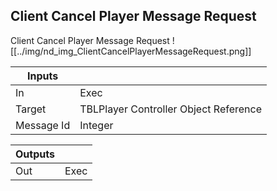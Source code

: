 ## Client Cancel Player Message Request
Client Cancel Player Message Request
![[../img/nd_img_ClientCancelPlayerMessageRequest.png]]

|Inputs||
|--|--|
| In | Exec |
| Target | TBLPlayer Controller Object Reference |
| Message Id | Integer |

|Outputs||
|--|--|
| Out | Exec |
